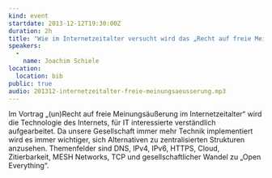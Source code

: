 ```yaml
---
kind: event
startdate: 2013-12-12T19:30:00Z
duration: 2h
title: "Wie im Internetzeitalter versucht wird das „Recht auf freie Meinungsäußerung“ zu verhindern und warum das nie funktioniert"
speakers:
  -
    name: Joachim Schiele
location:
  location: bib
public: true
audio: 201312-internetzeitalter-freie-meinungsaeusserung.mp3
---
```

Im Vortrag „(un)Recht auf freie Meinungsäußerung im Internetzeitalter“
wird die Technologie des Internets, für IT interessierte verständlich
aufgearbeitet. Da unsere Gesellschaft immer mehr Technik implementiert
wird es immer wichtiger, sich Alternativen zu zentralisierten
Strukturen anzusehen. Themenfelder sind DNS, IPv4, IPv6, HTTPS, Cloud,
Zitierbarkeit, MESH Networks, TCP und gesellschaftlicher Wandel zu
„Open Everything“.

